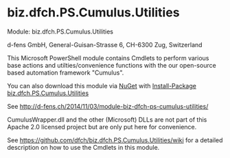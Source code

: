 biz.dfch.PS.Cumulus.Utilities
=============================

Module: biz.dfch.PS.Cumulus.Utilities

d-fens GmbH, General-Guisan-Strasse 6, CH-6300 Zug, Switzerland

This Microsoft PowerShell module contains Cmdlets to perform various base actions and utilties/convenience functions with the our open-source based automation framework "Cumulus".

You can also download this module via [NuGet](http://nuget.org) with [Install-Package biz.dfch.PS.Cumulus.Utilities](https://www.nuget.org/packages/biz.dfch.PS.Cumulus.Utilities/)

See http://d-fens.ch/2014/11/03/module-biz-dfch-ps-cumulus-utilities/

CumulusWrapper.dll and the other (Microsoft) DLLs are not part of this Apache 2.0 licensed project but are only put here for convenience.

See https://github.com/dfch/biz.dfch.PS.Cumulus.Utilities/wiki for a detailed description on how to use the Cmdlets in this module.
